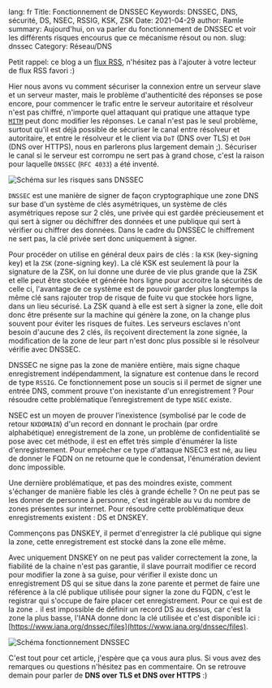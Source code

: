 lang: fr
Title: Fonctionnement de DNSSEC
Keywords: DNSSEC, DNS, sécurité, DS, NSEC, RSSIG, KSK, ZSK
Date: 2021-04-29
author: Ramle
summary: Aujourd'hui, on va parler du fonctionnement de DNSSEC et voir les différents risques encourus que ce mécanisme résout ou non.
slug: dnssec
Category: Réseau/DNS

Petit rappel: ce blog a un [flux RSS](https://ilearned.eu/rss.xml), n'hésitez pas à l'ajouter à votre lecteur de flux RSS favori :)

Hier nous avons vu comment sécuriser la connexion entre un serveur slave et un serveur master, mais le problème d'authenticité des réponses se pose encore, pour commencer le trafic entre le serveur autoritaire et résolveur n'est pas chiffré, n'importe quel attaquant qui pratique une attaque type [`MITM`](https://fr.wikipedia.org/wiki/Attaque_de_l%27homme_du_milieu) peut donc modifier les réponses. Le canal n'est pas le seul problème, surtout qu'il est déjà possible de sécuriser le canal entre résolveur et autoritaire, et entre le résolveur et le client via `DoT` (DNS over TLS) et `DoH` (DNS over HTTPS), nous en parlerons plus largement demain ;). Sécuriser le canal si le serveur est corrompu ne sert pas à grand chose, c'est la raison pour laquelle `DNSSEC` (`RFC 4033`) a été inventé.

![Schéma sur les risques sans DNSSEC](/static/img/dns/schema_risques_dnssec.webp)

`DNSSEC` est une manière de signer de façon cryptographique une zone DNS sur base d'un système de clés asymétriques, un système de clés asymétriques repose sur 2 clés, une privée qui est gardée précieusement et qui sert à signer ou déchiffrer des données et une publique qui sert à vérifier ou chiffrer des données. Dans le cadre du DNSSEC le chiffrement ne sert pas, la clé privée sert donc uniquement à signer.

Pour procéder on utilise en général deux pairs de clés : la `KSK` (key-signing key) et la `ZSK` (zone-signing key). La clé KSK est seulement là pour la signature de la ZSK, on lui donne une durée de vie plus grande que la ZSK et elle peut être stockée et générée hors ligne pour accroitre la sécurités de celle ci, l'avantage de ce système est de pouvoir garder plus longtemps la même clé sans rajouter trop de risque de fuite vu que stockée hors ligne, dans un lieu sécurisé. La ZSK quand à elle est sert à signer la zone, elle doit donc être présente sur la machine qui génère la zone, on la change plus souvent pour éviter les risques de fuites. Les serveurs esclaves n'ont besoin d'aucune des 2 clés, ils reçoivent directement la zone signée, la modification de la zone de leur part n'est donc plus possible si le résolveur vérifie avec DNSSEC.

DNSSEC ne signe pas la zone de manière entière, mais signe chaque enregistrement indépendamment, la signature est contenue dans le record de type `RSSIG`. Ce fonctionnement pose un soucis si il permet de signer une entrée DNS, comment prouve t'on inexistante d'un enregistrement ? Pour résoudre cette problématique l’enregistrement de type `NSEC` existe.

NSEC est un moyen de prouver l’inexistence (symbolisé par le code de retour `NXDOMAIN`) d'un record en donnant le prochain (par ordre alphabétique) enregistrement de la zone, un problème de confidentialité se pose avec cet méthode, il est en effet très simple d'énumérer la liste d'enregistrement. Pour empêcher ce type d'attaque NSEC3 est né, au lieu de donner le FQDN on ne retourne que le condensat, l'énumération devient donc impossible.

Une dernière problématique, et pas des moindres existe, comment s'échanger de manière fiable les clés à grande échelle ? On ne peut pas se les donner de personne à personne, c'est ingérable au vu du nombre de zones présentes sur internet. Pour résoudre cette problématique deux enregistrements existent : DS et DNSKEY.

Commençons pas DNSKEY, il permet d'enregistrer la clé publique qui signe la zone, cette enregistrement est stocké dans la zone elle même.

Avec uniquement DNSKEY on ne peut pas valider correctement la zone, la fiabilité de la chaine n'est pas garantie, il slave pourrait modifier ce record pour modifier la zone à sa guise, pour vérifier il existe donc un enregistrement DS qui se situe dans la zone parente et permet de faire une référence à la clé publique utilisée pour signer la zone du FQDN, c'est le registrar qui s'occupe de faire placer cet enregistrement. Pour ce qui est de la zone `.` il est impossible de définir un record DS au dessus, car c'est la zone la plus basse, l'IANA donne donc la clé utilisée et c'est disponible ici : [https://www.iana.org/dnssec/files](https://www.iana.org/dnssec/files).

![Schéma fonctionnement DNSSEC](/static/img/dns/schema_dnssec.webp)

C'est tout pour cet article, j'espère que ça vous aura plus. Si vous avez des remarques ou questions n'hésitez pas en commentaire. On se retrouve demain pour parler de **DNS over TLS et DNS over HTTPS** :)
